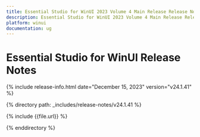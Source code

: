 ```yaml
---
title: Essential Studio for WinUI 2023 Volume 4 Main Release Release Notes  
description: Essential Studio for WinUI 2023 Volume 4 Main Release Release Notes  
platform: winui
documentation: ug
---
```


# Essential Studio for WinUI  Release Notes  

{% include release-info.html date="December 15, 2023"  version="v24.1.41" %} 

{% directory path: _includes/release-notes/v24.1.41 %}

{% include {{file.url}} %}

{% enddirectory %}
